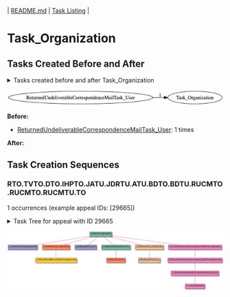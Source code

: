 | [README.md](/README.md) | [Task Listing](tasklist.md) |

# Task_Organization

## Tasks Created Before and After

<details><summary>Tasks created before and after Task_Organization</summary>

```
digraph G {
rankdir="LR";
"ReturnedUndeliverableCorrespondenceMailTask_User" -> "Task_Organization" [label=1]
}
```
</details>

![Task_Organization](dot/Task_Organization.dot.png)

**Before:**

   * [ReturnedUndeliverableCorrespondenceMailTask_User](ReturnedUndeliverableCorrespondenceMailTask_User.md): 1 times

**After:**


## Task Creation Sequences

### RTO.TVTO.DTO.IHPTO.JATU.JDRTU.ATU.BDTO.BDTU.RUCMTO.RUCMTO.RUCMTU.TO

1 occurrences (example appeal IDs: [29665])

<details><summary>Task Tree for appeal with ID 29665</summary>

```
@startuml
object 0.RootTask_Organization #66c2a5
object 1.TrackVeteranTask_Organization #8da0cb
object 2.DistributionTask_Organization #fc8d62
object 3.InformalHearingPresentationTask_Organization #ffd92f
object 4.JudgeAssignTask_User #8da0cb
object 5.JudgeDecisionReviewTask_User #66c2a5
object 6.AttorneyTask_User #fc8d62
object 7.BvaDispatchTask_Organization #e5c494
object 8.BvaDispatchTask_User #e5c494
object 9.ReturnedUndeliverableCorrespondenceMailTask_Organization #e78ac3
object 10.ReturnedUndeliverableCorrespondenceMailTask_Organization #e78ac3
object 11.ReturnedUndeliverableCorrespondenceMailTask_User #e78ac3
object 12.Task_Organization #e78ac3
0.RootTask_Organization -- 1.TrackVeteranTask_Organization
0.RootTask_Organization -- 2.DistributionTask_Organization
2.DistributionTask_Organization -- 3.InformalHearingPresentationTask_Organization
0.RootTask_Organization -- 4.JudgeAssignTask_User
0.RootTask_Organization -- 5.JudgeDecisionReviewTask_User
5.JudgeDecisionReviewTask_User -- 6.AttorneyTask_User
0.RootTask_Organization -- 7.BvaDispatchTask_Organization
7.BvaDispatchTask_Organization -- 8.BvaDispatchTask_User
0.RootTask_Organization -- 9.ReturnedUndeliverableCorrespondenceMailTask_Organization
9.ReturnedUndeliverableCorrespondenceMailTask_Organization -- 10.ReturnedUndeliverableCorrespondenceMailTask_Organization
10.ReturnedUndeliverableCorrespondenceMailTask_Organization -- 11.ReturnedUndeliverableCorrespondenceMailTask_User
11.ReturnedUndeliverableCorrespondenceMailTask_User -- 12.Task_Organization
@enduml
```
</details>

![RTO.TVTO.DTO.IHPTO.JATU.JDRTU.ATU.BDTO.BDTU.RUCMTO.RUCMTO.RUCMTU.TO-29665](uml/RTO.TVTO.DTO.IHPTO.JATU.JDRTU.ATU.BDTO.BDTU.RUCMTO.RUCMTO.RUCMTU.TO-29665.png)

